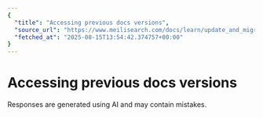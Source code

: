 ```yaml
---
{
  "title": "Accessing previous docs versions",
  "source_url": "https://www.meilisearch.com/docs/learn/update_and_migration/previous_docs_version",
  "fetched_at": "2025-08-15T13:54:42.374757+00:00"
}
---
```


# Accessing previous docs versions

Responses are generated using AI and may contain mistakes.
